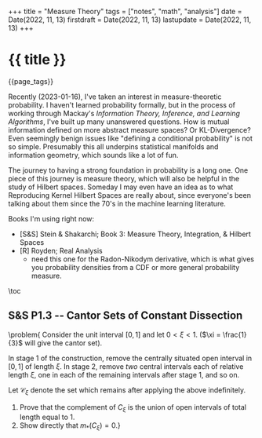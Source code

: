 +++
title = "Measure Theory"
tags = ["notes", "math", "analysis"]
date = Date(2022, 11, 13)
firstdraft = Date(2022, 11, 13)
lastupdate = Date(2022, 11, 13)
+++

# {{ title }}

{{page_tags}}


<!-- For the honors exam I took back in my senior year of college, we were -->
<!-- supposed to have learned up to the end of chapter 2 of this book. Yet no -->
<!-- questions were asked on Lebesgue theory! So I'm going to try to plow -->
<!-- through a little more of this book. My main question-marks walking into -->
<!-- this are: -->

<!-- 1.  Where does the notion of measure come into play with respect to -->
<!--     differentiation? -->
<!-- 2.  Will the fundamental theorem of calculus still hold in this more -->
<!--     abstract setting? -->
<!-- 3.  How will the Lebesuge measure guide us to formulating a more -->
<!--     abstract notion of "volume"? (thinking towards these abstract -->
<!--     measure spaces) -->
<!-- 4.  What's a fractal, and how do you mathematically detect one? -->


Recently (2023-01-16), I've taken an interest in measure-theoretic
probability. I haven't learned probability formally, but in the
process of working through Mackay's *Information Theory, Inference,
and Learning Algorithms*, I've built up many unanswered questions. How
is mutual information defined on more abstract measure spaces? Or
KL-Divergence? Even seemingly benign issues like "defining a
conditional probability" is not so simple.  Presumably this all
underpins statistical manifolds and information geometry, which sounds
like a lot of fun.

The journey to having a strong foundation in probability is a long
one. One piece of this journey is measure theory, which will also be
helpful in the study of Hilbert spaces. Someday I may even have an
idea as to what Reproducing Kernel Hilbert Spaces are really about,
since everyone's been talking about them since the 70's in the machine
learning literature.

Books I'm using right now:
- [S&S] Stein & Shakarchi; Book 3: Measure Theory, Integration, &
  Hilbert Spaces
- [R] Royden; Real Analysis
  - need this one for the Radon-Nikodym derivative, which is what
    gives you probability densities from a CDF or more general
    probability measure.

\toc 

## S&S P1.3 -- Cantor Sets of Constant Dissection 

\problem{
Consider the unit interval $[0,1]$ and let $0 < \xi < 1$.
($\xi = \frac{1}{3}$ will give the cantor set).

In stage 1 of the construction, remove the centrally situated open
interval in $[0,1]$ of length $\xi$. In stage 2, remove *two*
central intervals each of relative length $\xi$, one in each of the
remaining intervals after stage 1, and so on.

Let $\mathcal{C}_{\xi}$ denote the set which remains after
applying the above indefinitely.

1. Prove that the complement of $C_{\xi}$ is the union of open
    intervals of total length equal to 1.
2. Show directly that $m_{*}(C_{\xi}) = 0$.}
<!-- {
1.  First, $C_{\xi}$ is closed since it is the (arbitrary) intersection of closed sets: $C_{\xi} = \cap_{0}^{\infty}C_{k}$, where $C_{k}$ denotes the remaining points of $[0,1]$ after the $k^{th}$ iteration of our algorithm. To see that each $C_{k}$ is closed: -->

<!-- -   $C_{0}$ is closed ($[0,1]$). -->
<!-- -   Let $C_{k-1}$ be closed with remaining length $(1 - -->
<!--     \xi)^{k-1}$. First, $C_{k} = C_{k-1} - \mathcal{O}$, -->
<!--     where $\mathcal{O}$ is the set of $k-1$ central open -->
<!--     intervals of $C_{k-1}$ of relative length $\xi$. Then -->
<!--     $C_{k}$ is closed as $C_{k}^{c} = C_{k-1}^{c} \cup -->
<!--     \mathcal{O}$ is open. Unforunately induction saves the day. -->

<!-- Now for the length issue. This seems like a grind to get the interval -->
<!-- lengths adding up to the form of $(1-\xi)^{k}$. This seems reasonable, -->
<!-- right? On the first iteration, we have $1-\xi$ length.  On the next, -->
<!-- we have $(1-\xi) - \xi\cdot(1 - \xi) = 1 - 2\xi + \xi^{2} = -->
<!-- (1-\xi)^{2}$. On the $(k+1)^{th}$ iteration we have $(1-\xi)^{k} - -->
<!-- \xi\cdot(1 - \xi)^{k} = (1-\xi)(1 - \xi)^{k} = (1-\xi)^{k+1}$. Very convenient. -->

<!-- Then as $k \to \infty$, $(1 - \xi)^{k} \to 0$ if $\xi < 1$. Therefore -->
<!-- $_{}C_{\xi}^{c} \rightarrow 1$ as desired. We obtain this by applying -->
<!-- Theorem 3.2 ($m_{*}(C_{\xi}) + m_{*}(C_{\xi}^{c}) = 1$), which is -->
<!-- allowed since open and closed sets are measurable. -->

<!-- 2. First note, as before, that $C_{\xi} = \cap_{k=0}^{\infty}C_{k}$, -->
<!--    where we have that $C_{k} \subset C_{k-1}$ for all $k$. Then by -->
<!--    monotonicity, $m_{*}(C_{\xi}) \leq m_{*}(C_{k})$ for all $k$. But -->
<!--    from the previous part, $m_{*}(C_{k}) = (1 - \xi)^{k}$. Therefore -->
<!--    $m_{*}(C_{\xi}) \leq (1-\xi)^{k}$ for all $k,$ and so -->
<!--    $m_{*}(C_{\xi}) = 0$.} -->

<!-- *Commentary*: This problem is actually (for me) one of those -->
<!-- intuition-breaking problems. Choose *any* $\xi < 0$ then if you cut -->
<!-- out intervals of relative length $\xi$ from $[0,1]$, you'll end up -->
<!-- with a measure zero set no matter what! Imagine choosing $\xi = -->
<!-- 0.000001$ and initially cutting out the subset $(0.4999995, -->
<!-- 0.5000005)$. Would you think if you iterate on this you end up with -->
<!-- "essentially nothing"? Dust? Infinity is powerful. -->

<!-- In some way, this is telling us that the successive powers of two, -->
<!-- cutting each sub-interval into *two* pieces is enough to kill the -->
<!-- whole set, so long as this cut leaves some space between the slices. -->
<!-- Eventually, each slice gets cut up enough so that it turns to -->
<!-- dust. The intuition comes back if you look at the evolution of the -->
<!-- first interval: $[0, (1-\xi)/2] \to [0, (1-\xi)^{2}/2^{2}] \to \cdots -->
<!-- \to [0, (1-\xi)^{k}/2^{k}]$. We can already see this set being crushed -->
<!-- at the edge, not only because $(1-\xi)^{k}$ will crush itself, but -->
<!-- $1/2^{k} \to 0$ as well! There may be a way to balance this ratio -->
<!-- $(1-\xi)^k/2^k$ to get a non-zero measure at the edges. I think these -->
<!-- are known as "fat Cantor sets", which are detailed in the next problem.  -->
